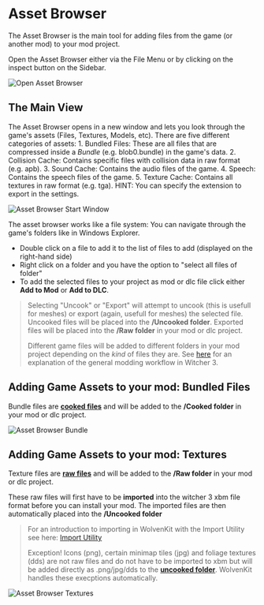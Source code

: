 # Asset Browser

The Asset Browser is the main tool for adding files from the game (or another mod) to your mod project.

Open the Asset Browser either via the File Menu or by clicking on the inspect button on the Sidebar.

![Open Asset Browser](https://github.com/Traderain/Wolven-kit/wiki/assets/Inked0.7\_asset\_browser\_open\_LI.jpg)

## The Main View

The Asset Browser opens in a new window and lets you look through the game's assets (Files, Textures, Models, etc). There are five different categories of assets: 1. Bundled Files: These are all files that are compressed inside a _Bundle_ (e.g. blob0.bundle) in the game's data. 2. Collision Cache: Contains specific files with collision data in raw format (e.g. apb). 3. Sound Cache: Contains the audio files of the game. 4. Speech: Contains the speech files of the game. 5. Texture Cache: Contains all textures in raw format (e.g. tga). HINT: You can specify the extension to export in the settings.

![Asset Browser Start Window](https://github.com/Traderain/Wolven-kit/wiki/assets/0.7\_asset\_browser0.jpg)

The asset browser works like a file system: You can navigate through the game's folders like in Windows Explorer.

* Double click on a file to add it to the list of files to add (displayed on the right-hand side)
* Right click on a folder and you have the option to "select all files of folder"
* To add the selected files to your project as mod or dlc file click either **Add to Mod** or **Add to DLC**.

> Selecting "Uncook" or "Export" will attempt to uncook (this is usefull for meshes) or export (again, usefull for meshes) the selected file. Uncooked files will be placed into the **/Uncooked folder**. Exported files will be placed into the **/Raw folder** in your mod or dlc project.
>
> Different game files will be added to different folders in your mod project depending on the _kind_ of files they are. See [here](https://github.com/Traderain/Wolven-kit/wiki/T5\_Project-structure) for an explanation of the general modding workflow in Witcher 3.

## Adding Game Assets to your mod: Bundled Files

Bundle files are [**cooked files**](../help/glossary.md) and will be added to the **/Cooked folder** in your mod or dlc project.

![Asset Browser Bundle](https://github.com/Traderain/Wolven-kit/wiki/assets/0.7\_asset\_browser\_bundle.jpg)

## Adding Game Assets to your mod: Textures

Texture files are [**raw files**](../help/glossary.md) and will be added to the **/Raw folder** in your mod or dlc project.

These raw files will first have to be **imported** into the witcher 3 xbm file format before you can install your mod. The imported files are then automatically placed into the **/Uncooked folder**

> For an introduction to importing in WolvenKit with the Import Utility see here: [Import Utility](import-utility.md)
>
> Exception! Icons (png), certain minimap tiles (jpg) and foliage textures (dds) are not raw files and do not have to be imported to xbm but will be added directly as .png/jpg/dds to the [**uncooked folder**](../help/glossary.md). WolvenKit handles these execptions automatically.

![Asset Browser Textures](https://github.com/Traderain/Wolven-kit/wiki/assets/0.7\_asset\_browser\_textures.jpg)
